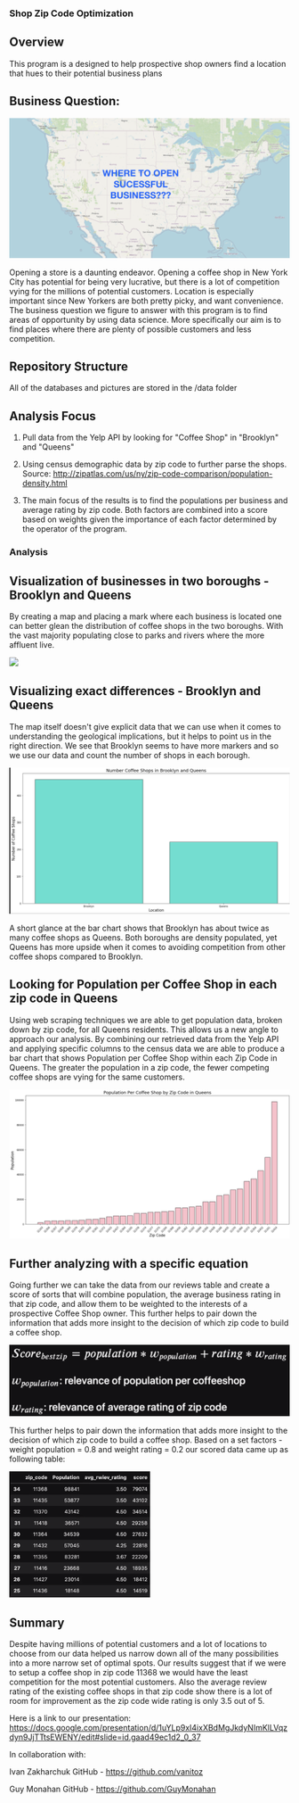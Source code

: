 ### Shop Zip Code Optimization

## Overview

This program is a designed to help prospective shop owners find a location that hues to their potential business plans

## Business Question:

![](coffee_shop/images/USAMAP.png)

Opening a store is a daunting endeavor. Opening a coffee shop in New York City has potential for being very lucrative, but there is a lot of competition vying for the millions of potential customers. Location is especially important since New Yorkers are both pretty picky, and want convenience. The business question we figure to answer with this program is to find areas of opportunity by using data science. More specifically our aim is to find places where there are plenty of possible customers and less competition.

## Repository Structure

All of the databases and pictures are stored in the /data folder

## Analysis Focus

1. Pull data from the Yelp API by looking for "Coffee Shop" in "Brooklyn" and "Queens"

2. Using census demographic data by zip code to further parse the shops. Source: http://zipatlas.com/us/ny/zip-code-comparison/population-density.html

3. The main focus of the results is to find the populations per business and average rating by zip code. Both factors are combined into a score based on weights given the importance of each factor determined by the operator of the program.

### Analysis

## Visualization of businesses in two boroughs - Brooklyn and Queens

By creating a map and placing a mark where each business is located one can better glean the distribution of coffee shops in the two boroughs. With the vast majority populating close to parks and rivers where the more affluent live.

![](coffee_shop/images/DENSITY_MAP.png)

## Visualizing exact differences - Brooklyn and Queens

The map itself doesn't give explicit data that we can use when it comes to understanding the geological implications, but it helps to point us in the right direction. We see that Brooklyn seems to have more markers and so we use our data and count the number of shops in each borough.

![](coffee_shop/images/BQ_BAR.png)


A short glance at the bar chart shows that Brooklyn has about twice as many coffee shops as Queens. Both boroughs are density populated, yet Queens has more upside when it comes to avoiding competition from other coffee shops compared to Brooklyn.

## Looking for Population per Coffee Shop in each zip code in Queens

Using web scraping techniques we are able to get population data, broken down by zip code, for all Queens residents. This allows us a new angle to approach our analysis. By combining our retrieved data from the Yelp API and applying specific columns to the census data we are able to produce a bar chart that shows Population per Coffee Shop within each Zip Code in Queens. The greater the population in a zip code, the fewer competing coffee shops are vying for the same customers.

![](coffee_shop/images/COUNT_BY_ZIP.png)

## Further analyzing with a specific equation

Going further we can take the data from our reviews table and create a score of sorts that will combine population, the average business rating in that zip code, and allow them to be weighted to the interests of a prospective Coffee Shop owner. This further helps to pair down the information that adds more insight to the decision of which zip code to build a coffee shop.

![](coffee_shop/images/written_formula.png)

This further helps to pair down the information that adds more insight to the decision of which zip code to build a coffee shop. Based on a set factors - weight population = 0.8 and weight rating = 0.2 our scored data came up as following table: 

![](coffee_shop/images/edited_final_code.png)

## Summary 

Despite having millions of potential customers and a lot of locations to choose from our data helped us narrow down all of the many possibilities into a more narrow set of optimal spots. Our results suggest that if we were to setup a coffee shop in zip code 11368 we would have the least competition for the most potential customers. Also the average review rating of the existing coffee shops in that zip code show there is a lot of room for improvement as the zip code wide rating is only 3.5 out of 5.


Here is a link to our presentation:
https://docs.google.com/presentation/d/1uYLp9xI4ixXBdMgJkdyNImKlLVqzdyn9JjTTtsEWENY/edit#slide=id.gaad49ec1d2_0_37

In collaboration with:

Ivan Zakharchuk
GitHub - https://github.com/vanitoz


Guy Monahan
GitHub - https://github.com/GuyMonahan
